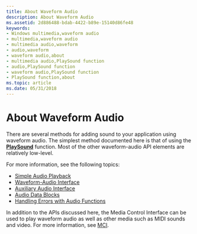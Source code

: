```yaml
---
title: About Waveform Audio
description: About Waveform Audio
ms.assetid: 2d886488-bdab-4422-b89e-15140d86fe48
keywords:
- Windows multimedia,waveform audio
- multimedia,waveform audio
- multimedia audio,waveform
- audio,waveform
- waveform audio,about
- multimedia audio,PlaySound function
- audio,PlaySound function
- waveform audio,PlaySound function
- PlaySound function,about
ms.topic: article
ms.date: 05/31/2018
---
```


# About Waveform Audio

There are several methods for adding sound to your application using waveform audio. The simplest method documented here is that of using the [**PlaySound**](/previous-versions//dd743680(v=vs.85)) function. Most of the other waveform-audio API elements are relatively low-level.

For more information, see the following topics:

-   [Simple Audio Playback](simple-audio-playback.md)
-   [Waveform-Audio Interface](waveform-audio-interface.md)
-   [Auxiliary Audio Interface](auxiliary-audio-interface.md)
-   [Audio Data Blocks](audio-data-blocks.md)
-   [Handling Errors with Audio Functions](handling-errors-with-audio-functions.md)

In addition to the APIs discussed here, the Media Control Interface can be used to play waveform audio as well as other media such as MIDI sounds and video. For more information, see [MCI](mci.md).

 

 